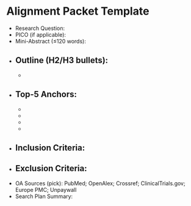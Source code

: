 # Alignment Packet Template

- Research Question: 
- PICO (if applicable): 
- Mini-Abstract (≤120 words): 
- Outline (H2/H3 bullets):
  - 
  - 
- Top-5 Anchors:
  - 
  - 
  - 
  - 
  - 
- Inclusion Criteria:
  - 
- Exclusion Criteria:
  - 
- OA Sources (pick): PubMed; OpenAlex; Crossref; ClinicalTrials.gov; Europe PMC; Unpaywall
- Search Plan Summary: 

